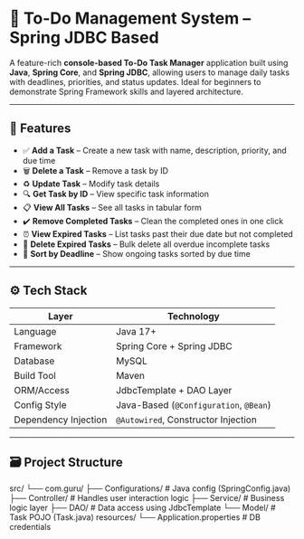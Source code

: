 # 📝 To-Do Management System – Spring JDBC Based

A feature-rich **console-based To-Do Task Manager** application built using **Java**, **Spring Core**, and **Spring JDBC**, allowing users to manage daily tasks with deadlines, priorities, and status updates. Ideal for beginners to demonstrate Spring Framework skills and layered architecture.

---

## 📌 Features

- ✅ **Add a Task** – Create a new task with name, description, priority, and due time
- 🗑 **Delete a Task** – Remove a task by ID
- ♻️ **Update Task** – Modify task details
- 🔍 **Get Task by ID** – View specific task information
- 📋 **View All Tasks** – See all tasks in tabular form
- ✔️ **Remove Completed Tasks** – Clean the completed ones in one click
- ⏰ **View Expired Tasks** – List tasks past their due date but not completed
- 🧹 **Delete Expired Tasks** – Bulk delete all overdue incomplete tasks
- 📅 **Sort by Deadline** – Show ongoing tasks sorted by due time

---

## ⚙️ Tech Stack

| Layer         | Technology                |
|---------------|----------------------------|
| Language      | Java 17+                   |
| Framework     | Spring Core + Spring JDBC  |
| Database      | MySQL                      |
| Build Tool    | Maven                      |
| ORM/Access    | JdbcTemplate + DAO Layer   |
| Config Style  | Java-Based (`@Configuration`, `@Bean`) |
| Dependency Injection | `@Autowired`, Constructor Injection |

---

## 🗃️ Project Structure

src/
└── com.guru/
├── Configurations/ # Java config (SpringConfig.java)
├── Controller/ # Handles user interaction logic
├── Service/ # Business logic layer
├── DAO/ # Data access using JdbcTemplate
└── Model/ # Task POJO (Task.java)
resources/
└── Application.properties # DB credentials